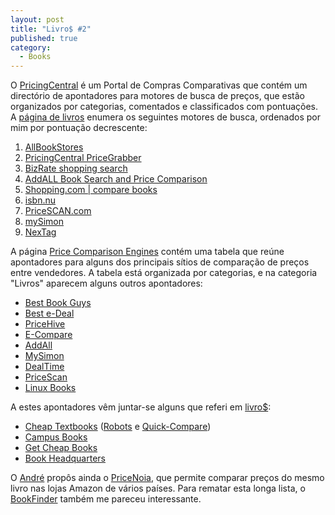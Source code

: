 ```yaml
---
layout: post
title: "Livro$ #2"
published: true
category:
  - Books
---
```

<p>O <a href="http://www.pricingcentral.com">PricingCentral</a> é um Portal de Compras Comparativas que contém um directório de apontadores para motores de busca de preços, que estão organizados por categorias, comentados e classificados com pontuações. A <a href="http://www.pricingcentral.com/books/books.htm">página de livros</a> enumera os seguintes motores de busca, ordenados por mim por pontuação decrescente:</p>
<ol>
<li><a href="http://www.allbookstores.com/">AllBookStores
</a></li>
<li><a href="http://pricingcentral.pricegrabber.com/">PricingCentral PriceGrabber</a>
</li>
<li><a href="http://www.bizrate.com/buy/browse__cat_id--80.html">BizRate shopping search</a>
</li>
<li><a href="http://www.addall.com/">AddALL Book Search and Price Comparison</a>
</li>
<li><a href="http://www2.shopping.com/xMP-Books">Shopping.com | compare books</a>
</li>
<li><a href="http://www.isbn.nu/">isbn.nu</a>
</li>
<li><a href="http://www.pricescan.com/">PriceSCAN.com</a>
</li>
<li><a href="http://www.mysimon.com/">mySimon</a>
</li>
<li><a href="http://www.nextag.com/Books~200000z0zBwzmainz5-htm">NexTag</a>
</li>
</ol>
<p>A página <a title="Price Comparison Engines" href="http://www.ai.mit.edu/~wang/comparison.html">Price Comparison Engines</a> contém uma tabela que reúne apontadores para alguns dos principais sítios de comparação de preços entre vendedores. A tabela está organizada por categorias, e na categoria "Livros" aparecem alguns outros apontadores:</p>
<ul><li><a href="http://www.bestbookbuys.com/">Best Book Guys</a>
</li>
<li><a href="http://www.bestedeal.com/">Best e-Deal</a>
</li>
<li><a href="http://www.pricehive.com/">PriceHive</a>
</li>
<li><a href="http://www.ecompare.com/">E-Compare</a>
</li>
<li><a href="http://www.addall.com/">AddAll</a>
</li>
<li><a href="http://www.mysimon.com/">MySimon</a>
</li>
<li><a href="http://www.dealtime.com/">DealTime</a>
</li>
<li><a href="http://www.pricescan.com/">PriceScan</a>
</li>
<li><a href="http://www.linuxlot.com/">Linux Books</a>
</li></ul>
 <p>
A estes apontadores vêm juntar-se alguns que referi em 
<a href="
http://olifante.blogs.com/covil/2004/04/livro.html">livro$</a>:</p>
<ul>
<li><a href="http://www.cheap-textbooks.com/index.htm">Cheap Textbooks</a> (<a href="http://www.cheap-textbooks.com/textbook-price-robot.html">Robots</a> e <a href="">Quick-Compare</a>)
</li>
<li><a href="http://campusbooks.com/">Campus Books</a>
</li>
<li><a href="http://www.getcheapbooks.com/gcb_new/">Get Cheap Books</a>
</li>
<li><a href="http://bookhq.com/">Book Headquarters</a>
</li>
</ul>
<p>O <a href="http://blog.delaranja.com/">André</a> propôs ainda o <a href="http://pricenoia.com/">PriceNoia</a>, que permite comparar preços do mesmo livro nas lojas Amazon de vários países. Para rematar esta longa lista, o <a href="http://www.bookfinder.com/">BookFinder</a>
também me pareceu interessante. 

